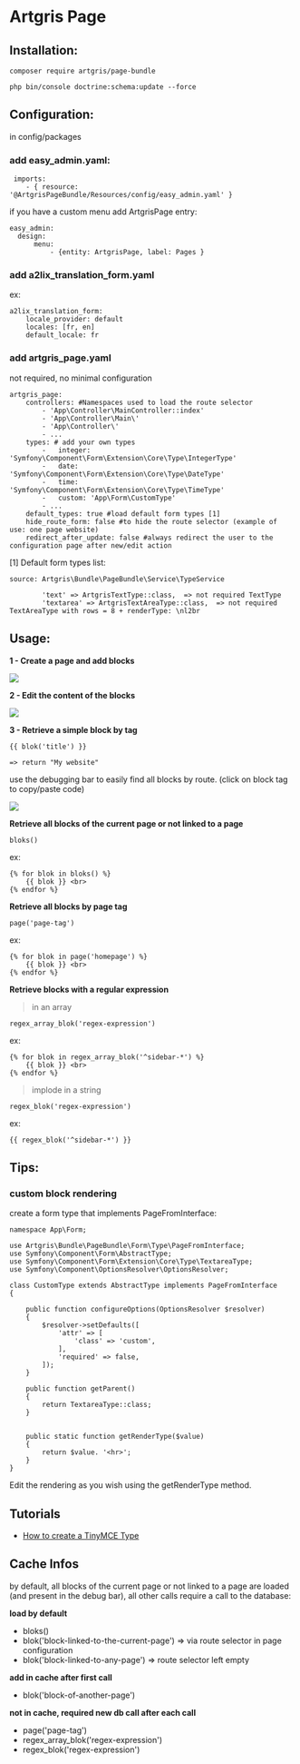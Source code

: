 Artgris Page
============

## Installation:

    composer require artgris/page-bundle
    
    php bin/console doctrine:schema:update --force 
  
  
## Configuration:

in config/packages
     
### add easy_admin.yaml: 
   
     imports:
        - { resource: '@ArtgrisPageBundle/Resources/config/easy_admin.yaml' }
    
    
if you have a custom menu add ArtgrisPage entry:

    easy_admin:
      design:
          menu:
              - {entity: ArtgrisPage, label: Pages }

### add a2lix_translation_form.yaml

ex:
           
    a2lix_translation_form:
        locale_provider: default
        locales: [fr, en]
        default_locale: fr
        
### add artgris_page.yaml 

not required, no minimal configuration
    
    artgris_page:
        controllers: #Namespaces used to load the route selector
            - 'App\Controller\MainController::index'
            - 'App\Controller\Main\'
            - 'App\Controller\'
            - ... 
        types: # add your own types
            -   integer: 'Symfony\Component\Form\Extension\Core\Type\IntegerType'
            -   date: 'Symfony\Component\Form\Extension\Core\Type\DateType'
            -   time: 'Symfony\Component\Form\Extension\Core\Type\TimeType'
            -   custom: 'App\Form\CustomType'
            - ... 
        default_types: true #load default form types [1]
        hide_route_form: false #to hide the route selector (example of use: one page website)
        redirect_after_update: false #always redirect the user to the configuration page after new/edit action
        
[1] Default form types list:

    source: Artgris\Bundle\PageBundle\Service\TypeService
 
            'text' => ArtgrisTextType::class,  => not required TextType
            'textarea' => ArtgrisTextAreaType::class,  => not required TextAreaType with rows = 8 + renderType: \nl2br

## Usage:

**1 - Create a page and add blocks**

<img src="https://raw.githubusercontent.com/artgris/PageBundle/master/doc/images/configure.png" />

**2 - Edit the content of the blocks**

<img src="https://raw.githubusercontent.com/artgris/PageBundle/master/doc/images/edit.png" />

**3 - Retrieve a simple block by tag**

    {{ blok('title') }}
    
    => return "My website"
    
use the debugging bar to easily find all blocks by route. (click on block tag to copy/paste code)

<img src="https://raw.githubusercontent.com/artgris/PageBundle/master/doc/images/debug_bar.png" />
    
**Retrieve all blocks of the current page or not linked to a page**    

    bloks()
        
ex:

    {% for blok in bloks() %}
        {{ blok }} <br>
    {% endfor %}
        
**Retrieve all blocks by page tag**    
   
    page('page-tag')
 
 ex:
        
    {% for blok in page('homepage') %}
        {{ blok }} <br>
    {% endfor %}

**Retrieve blocks with a regular expression**
    
 > in an array

    regex_array_blok('regex-expression')

ex:
  
    {% for blok in regex_array_blok('^sidebar-*') %}
        {{ blok }} <br>
    {% endfor %}
        
 > implode in a string
 
    regex_blok('regex-expression')

ex:   

    {{ regex_blok('^sidebar-*') }}  
    
    
## Tips:

### custom block rendering

create a form type that implements PageFromInterface:

    namespace App\Form;
    
    use Artgris\Bundle\PageBundle\Form\Type\PageFromInterface;
    use Symfony\Component\Form\AbstractType;
    use Symfony\Component\Form\Extension\Core\Type\TextareaType;
    use Symfony\Component\OptionsResolver\OptionsResolver;
    
    class CustomType extends AbstractType implements PageFromInterface
    {
    
        public function configureOptions(OptionsResolver $resolver)
        {
            $resolver->setDefaults([
                'attr' => [
                    'class' => 'custom',
                ],
                'required' => false,
            ]);
        }
    
        public function getParent()
        {
            return TextareaType::class;
        }
    
    
        public static function getRenderType($value)
        {
            return $value. '<hr>';
        }
    }


Edit the rendering as you wish using the getRenderType method.

## Tutorials

  * [How to create a TinyMCE Type](doc/tutorials/tinymce.md)


## Cache Infos

by default, all blocks of the current page or not linked to a page are loaded (and present in the debug bar),
all other calls require a call to the database:

**load by default**
- bloks()
- blok('block-linked-to-the-current-page') =>  via route selector in page configuration
- blok('block-linked-to-any-page')  => route selector left empty

**add in cache after first call**
- blok('block-of-another-page') 

**not in cache, required new db call after each call**
- page('page-tag')
- regex_array_blok('regex-expression')
- regex_blok('regex-expression')





